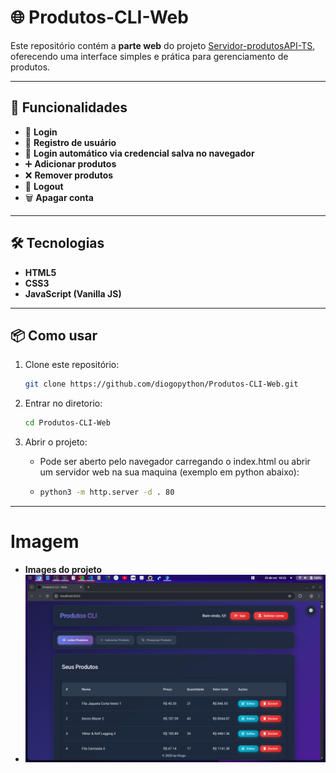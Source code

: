 # 🌐 Produtos-CLI-Web

Este repositório contém a **parte web** do projeto [Servidor-produtosAPI-TS](https://github.com/diogopython/Servidor-produtosAPI-TS), oferecendo uma interface simples e prática para gerenciamento de produtos.

---

## 🚀 Funcionalidades

- 🔑 **Login**
- 📝 **Registro de usuário**
- 💾 **Login automático via credencial salva no navegador**
- ➕ **Adicionar produtos**
- ❌ **Remover produtos**
- 🚪 **Logout**
- 🗑️ **Apagar conta**

---

## 🛠️ Tecnologias

- **HTML5**
- **CSS3**
- **JavaScript (Vanilla JS)**

---

## 📦 Como usar

1. Clone este repositório:
   ```bash
   git clone https://github.com/diogopython/Produtos-CLI-Web.git
   ```

2. Entrar no diretorio:
    ```bash
    cd Produtos-CLI-Web
    ```

3. Abrir o projeto:
    - Pode ser aberto pelo navegador carregando o index.html ou abrir um servidor web na sua maquina (exemplo em python abaixo):
    - ```bash
      python3 -m http.server -d . 80
      ```

---
# Imagem

- **Images do projeto**
- ![Screenshot ilustrativa do projeto](./screenshot.png)